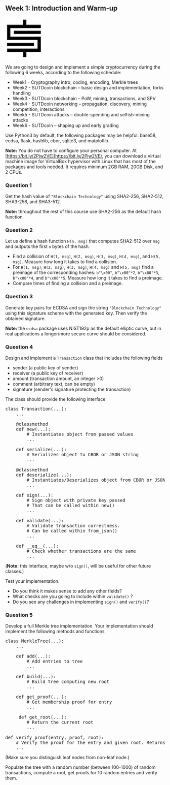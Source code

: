## Week 1: Introduction and Warm-up

![alt](./sutdcoin.png)


We are going to design and implement a simple cryptocurrency during the
following 6 weeks, according to the following schedule:

* Week1 - Cryptography intro, coding, encoding, Merkle trees
* Week2 - SUTDcoin blockchain – basic design and implementation, forks handling
* Week3 - SUTDcoin blockchain – PoW, mining, transactions, and SPV
* Week4 - SUTDcoin networking – propagation, discovery, mining competition,
  interactions
* Week5 - SUTDcoin attacks – double-spending and selfish-mining attacks
* Week6 - SUTDcoin – shaping up and early grading

Use Python3 by default, the following packages may be helpful:
base58, ecdsa, flask, hashlib, cbor, sqlite3, and matplotlib.

**Note:** You do not have to configure your personal computer. At
[https://bit.ly/2Pjw2VE](https://bit.ly/2Pjw2VE), you can download a
virtual machine image for VirtualBox hypervisor with Linux that has most of the
packages and tools needed.  It requires minimum 2GB RAM, 20GB Disk, and 2 CPUs.


### Question 1

Get the hash value of `"Blockchain Technology"` using SHA2-256, SHA2-512,
SHA3-256, and SHA3-512.

**Note:** throughout the rest of this course use SHA2-256 as the default hash
function.


### Question 2

Let us define a hash function `H(n, msg)` that computes SHA2-512 over `msg` and
outputs the first `n` bytes of the hash.

- Find a collision of `H(1, msg)`, `H(2, msg)`, `H(3, msg)`, `H(4, msg)`, and
  `H(5, msg)`.  Measure how long it takes to find a collision.
- For `H(1, msg)`, `H(2, msg)`, `H(3, msg)`, `H(4, msg)` and `H(5, msg)`
  find a preimage of the corresponding hashes: `b"\x00"`, `b"\x00"*2`, `b"\x00"*3`,
  `b"\x00"*4`, and `b"\x00"*5`.  Measure how long it takes to find a preimage.
- Compare times of finding a collision and a preimage.


### Question 3

Generate key pairs for ECDSA and sign the string `"Blockchain Technology"`
using this signature scheme with the generated key. Then verify the obtained
signature.

**Note:** the `ecdsa` package uses NIST192p as the default elliptic curve, but in
real applications a longer/more secure curve should be considered.


### Question 4
Design and implement a `Transaction` class that includes the following fields

- sender (a public key of sender)
- receiver (a public key of receiver)
- amount (transaction amount, an integer >0)
- comment (arbitrary text, can be empty)
- signature (sender's signature protecting the transaction)

The class should provide the following interface

<pre>
class Transaction(...):
    ...

    @classmethod
    def new(...):
        # Instantiates object from passed values
        ...

    def serialize(...):
        # Serializes object to CBOR or JSON string
        ...

    @classmethod
    def deserialize(...):
        # Instantiates/Deserializes object from CBOR or JSON string
        ...

    def sign(...):
        # Sign object with private key passed
        # That can be called within new()
        ...

    def validate(...):
        # Validate transaction correctness.
        # Can be called within from_json()
        ...

    def __eq__(...):
        # Check whether transactions are the same
        ...
</pre>
(**Note:** this interface, maybe w/o `sign()`, will be useful for other future
classes.)

Test your implementation.
- Do you think it makes sense to add any other fields?
- What checks are you going to include within `validate()` ?
- Do you see any challenges in implementing `sign()` and `verify()`?


### Question 5

Develop a full Merkle tree implementation.  Your implementation should
implement the following methods and functions
<pre>
class MerkleTree(...):
    ...

    def add(...):
        # Add entries to tree
        ...

    def build(...):
        # Build tree computing new root
        ...

    def get_proof(...):
        # Get membership proof for entry
        ...

     def get_root(...):
        # Return the current root
        ...

def verify_proof(entry, proof, root):
    # Verify the proof for the entry and given root. Returns boolean.
    ...
</pre>

(Make sure you distinguish leaf nodes from non-leaf node.)

Populate the tree with a random number (between 100-1000) of random
transactions, compute a root, get proofs for 10 random entries and verify them.
